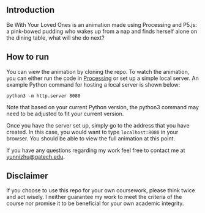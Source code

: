 ## Introduction

Be With Your Loved Ones is an animation made using Processing and P5.js: a pink-bowed pudding who wakes up from a nap and finds herself alone on the dining table, what will she do next?

## How to run

You can view the animation by cloning the repo. To watch the animation, you can either run the code in [Processing](https://processing.org/) or set up a simple local server. An example Python command for hosting a local server is shown below:

`python3 -m http.server 8080`

Note that based on your current Python version, the python3 command may need to be adjusted to fit your current version.

Once you have the server set up, simply go to the address that you have created. In this case, you would want to type `localhost:8080` in your browser. You should be able to view the full animation at this point. 

If you have any questions regarding my work feel free to contact me at <yunnizhu@gatech.edu>.

## Disclaimer

If you choose to use this repo for your own coursework, please think twice and act wisely. I neither guarantee my work to meet the criteria of the course nor promise it to be beneficial for your own academic integrity.
